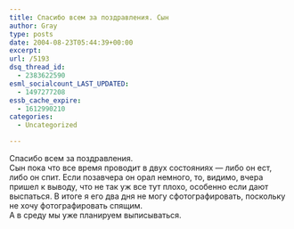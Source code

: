 ```yaml
---
title: Спасибо всем за поздравления. Сын
author: Gray
type: posts
date: 2004-08-23T05:44:39+00:00
excerpt:
url: /5193
dsq_thread_id:
  - 2383622590
esml_socialcount_LAST_UPDATED:
  - 1497277208
essb_cache_expire:
  - 1612990210
categories:
  - Uncategorized

---
```








Спасибо всем за поздравления.  
Сын пока что все время проводит в двух состояниях &#8212; либо он ест, либо он спит. Если позавчера он орал немного, то, видимо, вчера пришел к выводу, что не так уж все тут плохо, особенно если дают выспаться. В итоге я его два дня не могу сфотографировать, поскольку не хочу фотографировать спящим.  
А в среду мы уже планируем выписываться.